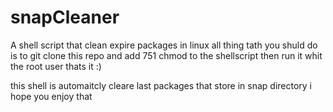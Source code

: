 # snapCleaner
A shell script that clean expire packages in linux
all thing tath you shuld do is to git clone this repo and add 751 chmod to the shellscript
then run it whit the root user 
thats it :)

this shell is automaitcly cleare last packages that store in snap directory
i hope you enjoy that
